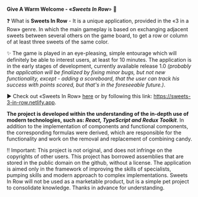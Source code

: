 **Give A Warm Welcome - «___Sweets In Row___**» :wave:

:question: What is **Sweets In Row** - It is a unique application, provided in the «3 in a Row» genre. In which the main gameplay is based on exchanging adjacent sweets between several others on the game board, to get a row or column of at least three sweets of the same color. 

:sparkles: The game is played in an eye-pleasing, simple entourage which will definitely be able to interest users, at least for 10 minutes. The application is in the early stages of development, currently available release 1.0 _(probably the application will be finalized by fixing minor bugs, but not new functionality, except - adding a scoreboard, that the user can track his success with points scored, but that's in the foreseeable future.)_.

:arrow_forward: Check out «Sweets In Row» [here](https://sweets-3-in-row.netlify.app) or by following this link: https://sweets-3-in-row.netlify.app.

**The project is developed within the understanding of the in-depth use of modern technologies, such as: _React, TypeScript and Redux Toolkit_**. In addition to the implementation of components and functional components, the corresponding formulas were derived, which are responsible for the functionality and work on the removal and replacement of combining candy.

:bangbang: Important: This project is not original, and does not infringe on the copyrights of other users. This project has borrowed assemblies that are stored in the public domain on the github, without a license. The application is aimed only in the framework of improving the skills of specialists, pumping skills and modern approach to complex implementations. Sweets In Row will not be used as a marketable product, but is a simple pet project to consolidate knowledge. Thanks in advance for understanding.
